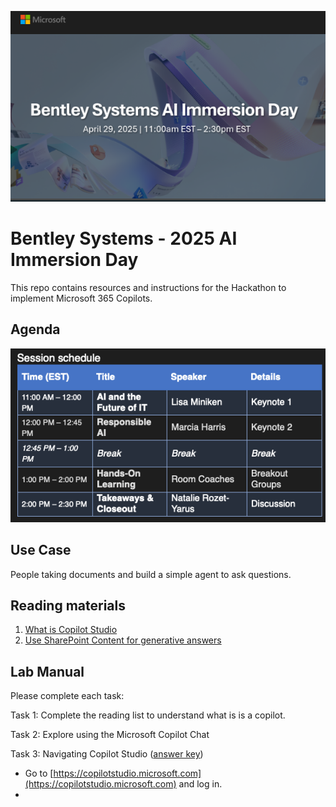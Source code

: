 ![Microsoft](images/banner.png)
# Bentley Systems - 2025 AI Immersion Day
This repo contains resources and instructions for the Hackathon to implement Microsoft 365 Copilots.

## Agenda
![schedule](images/schedule.png)

## Use Case
People taking documents and build a simple agent to ask questions.

## Reading materials
1. [What is Copilot Studio](https://learn.microsoft.com/en-us/microsoft-copilot-studio/fundamentals-what-is-copilot-studio)
1. [Use SharePoint Content for generative answers](https://learn.microsoft.com/en-us/microsoft-copilot-studio/nlu-generative-answers-sharepoint-onedrive)

## Lab Manual
Please complete each task:

Task 1: Complete the reading list to understand what is is a copilot.

Task 2: Explore using the Microsoft Copilot Chat

Task 3: Navigating Copilot Studio ([answer key](answerkey.md))
- Go to [https://copilotstudio.microsoft.com](https://copilotstudio.microsoft.com) and log in.
- 
